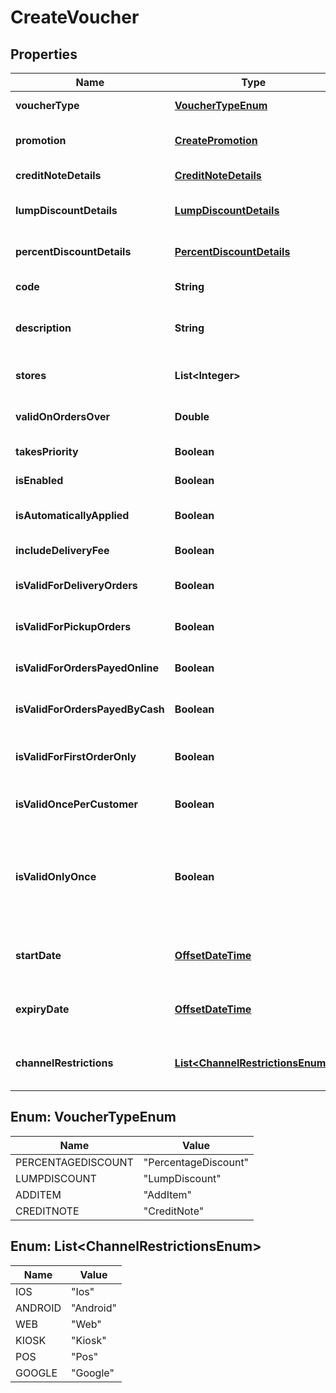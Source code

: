
# CreateVoucher

## Properties
Name | Type | Description | Notes
------------ | ------------- | ------------- | -------------
**voucherType** | [**VoucherTypeEnum**](#VoucherTypeEnum) | Voucher Type |  [optional]
**promotion** | [**CreatePromotion**](CreatePromotion.md) | Create Promotion details |  [optional]
**creditNoteDetails** | [**CreditNoteDetails**](CreditNoteDetails.md) | Credit note details |  [optional]
**lumpDiscountDetails** | [**LumpDiscountDetails**](LumpDiscountDetails.md) | Lump discount details |  [optional]
**percentDiscountDetails** | [**PercentDiscountDetails**](PercentDiscountDetails.md) | Percent discount details |  [optional]
**code** | **String** | Voucher Code |  [optional]
**description** | **String** | Voucher Description (Visible on printout) |  [optional]
**stores** | **List&lt;Integer&gt;** | Stores that this voucher applies to |  [optional]
**validOnOrdersOver** | **Double** | Valid on orders on or above |  [optional]
**takesPriority** | **Boolean** | Takes priority |  [optional]
**isEnabled** | **Boolean** | Is voucher enabled |  [optional]
**isAutomaticallyApplied** | **Boolean** | Is voucher automatically applied |  [optional]
**includeDeliveryFee** | **Boolean** | Include delivery fees |  [optional]
**isValidForDeliveryOrders** | **Boolean** | Valid for delivery orders |  [optional]
**isValidForPickupOrders** | **Boolean** | Valid for pickup orders |  [optional]
**isValidForOrdersPayedOnline** | **Boolean** | Valid for orders payed online |  [optional]
**isValidForOrdersPayedByCash** | **Boolean** | Valid for orders payed in cash |  [optional]
**isValidForFirstOrderOnly** | **Boolean** | Valid only on the first order by the customer |  [optional]
**isValidOncePerCustomer** | **Boolean** | Valid once per customer |  [optional]
**isValidOnlyOnce** | **Boolean** | Valid only once, by any customer (once used cannot be used again by any other customer) |  [optional]
**startDate** | [**OffsetDateTime**](OffsetDateTime.md) | Voucher Starts On (Time in UTC) |  [optional]
**expiryDate** | [**OffsetDateTime**](OffsetDateTime.md) | Voucher Expires On (Time in UTC) |  [optional]
**channelRestrictions** | [**List&lt;ChannelRestrictionsEnum&gt;**](#List&lt;ChannelRestrictionsEnum&gt;) | Limit the channels this voucher can be used on |  [optional]


<a name="VoucherTypeEnum"></a>
## Enum: VoucherTypeEnum
Name | Value
---- | -----
PERCENTAGEDISCOUNT | &quot;PercentageDiscount&quot;
LUMPDISCOUNT | &quot;LumpDiscount&quot;
ADDITEM | &quot;AddItem&quot;
CREDITNOTE | &quot;CreditNote&quot;


<a name="List<ChannelRestrictionsEnum>"></a>
## Enum: List&lt;ChannelRestrictionsEnum&gt;
Name | Value
---- | -----
IOS | &quot;Ios&quot;
ANDROID | &quot;Android&quot;
WEB | &quot;Web&quot;
KIOSK | &quot;Kiosk&quot;
POS | &quot;Pos&quot;
GOOGLE | &quot;Google&quot;



